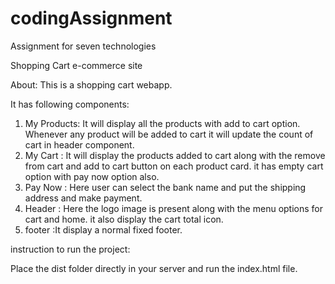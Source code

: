 # codingAssignment
Assignment for seven technologies

Shopping Cart e-commerce site

About:
This is a shopping cart webapp.

It has following components:
1. My Products: It will display all the products with add to cart option. Whenever any product will be added to cart it will update the count of cart in header component.
2. My Cart : It will display the products added to cart along with the remove from cart and add to cart button on each product card. it has empty cart option with pay now option also.
3. Pay Now : Here user can select the bank name and put the shipping address and make payment.
4. Header : Here the logo image is present along with the menu options for cart and home. it also display the cart total icon.
5. footer :It display a normal fixed footer.
   

instruction to run the project:

Place the dist folder directly in your server and run the index.html file.
